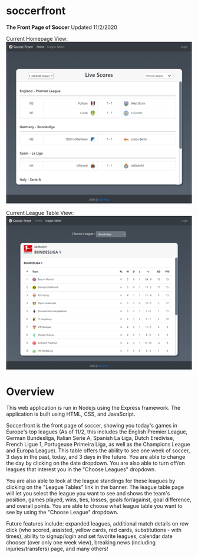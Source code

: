 # soccerfront
<strong>The Front Page of Soccer</strong>
Updated 11/2/2020

Current Homepage View:
<img src="images/home.png">

Current League Table View:
<img src="images/league-table.png">

<h1>Overview</h1>
This web application is run in Nodejs using the Express framework.  The application is built using HTML, CSS, and JavaScript. 

Soccerfront is the front page of soccer, showing you today's games in Europe's top leagues (As of 11/2, this includes the English Premier League, German Bundesliga, Italian Serie A, Spanish La Liga, Dutch Eredivise, French Ligue 1, Portugeuse Primeira Liga, as well as the Champions League and Europa League).  This table offers the ability to see one week of soccer, 3 days in the past, today, and 3 days in the future.  You are able to change the day by clicking on the date dropdown.  You are also able to turn off/on leagues that interest you in the "Choose Leagues" dropdown.

You are also able to look at the league standings for these leagues by clicking on the "League Tables" link in the banner.  The league table page will let you select the league you want to see and shows the team's position, games played, wins, ties, losses, goals for/against, goal difference, and overall points.  You are able to choose what league table you want to see by using the "Choose League" dropdown.

Future features include: expanded leagues, additional match details on row click (who scored, assisted, yellow cards, red cards, substitutions - with times), ability to signup/login and set favorite leagues, calendar date chooser (over only one week view), breaking news (including injuries/transfers) page, and many others!